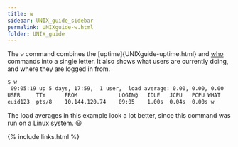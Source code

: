 ```yaml
---
title: w
sidebar: UNIX_guide_sidebar
permalink: UNIXguide-w.html
folder: UNIX_guide
---
```


<link rel="stylesheet" href="css/theme-blue.css">

The `w` command combines the [uptime]{UNIXguide-uptime.html} and
[who](UNIXguide-who-write.html) commands into
a single letter.
It also shows what users are currently doing, and where they are logged in from.
```bash
$ w
 09:05:19 up 5 days, 17:59,  1 user,  load average: 0.00, 0.00, 0.00
USER     TTY      FROM             LOGIN@   IDLE   JCPU   PCPU WHAT
euid123  pts/8    10.144.120.74    09:05    1.00s  0.04s  0.00s w
```
The load averages in this example look a lot better, since this command was run
on a Linux system. :smiley:

{% include links.html %}
